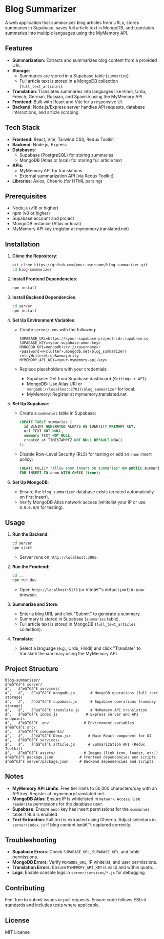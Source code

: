 # Blog Summarizer

A web application that summarizes blog articles from URLs, stores summaries in Supabase, saves full article text in MongoDB, and translates summaries into multiple languages using the MyMemory API.

## Features

- **Summarization**: Extracts and summarizes blog content from a provided URL.
- **Storage**:
  - Summaries are stored in a Supabase table (`summaries`).
  - Full article text is stored in a MongoDB collection (`full_text_articles`).
- **Translation**: Translates summaries into languages like Hindi, Urdu, French, German, Russian, and Spanish using the MyMemory API.
- **Frontend**: Built with React and Vite for a responsive UI.
- **Backend**: Node.js/Express server handles API requests, database interactions, and article scraping.

## Tech Stack

- **Frontend**: React, Vite, Tailwind CSS, Redux Toolkit
- **Backend**: Node.js, Express
- **Databases**:
  - Supabase (PostgreSQL) for storing summaries
  - MongoDB (Atlas or local) for storing full article text
- **APIs**:
  - MyMemory API for translations
  - External summarization API (via Redux Toolkit)
- **Libraries**: Axios, Cheerio (for HTML parsing)

## Prerequisites

- Node.js (v18 or higher)
- npm (v8 or higher)
- Supabase account and project
- MongoDB instance (Atlas or local)
- MyMemory API key (register at mymemory.translated.net)

## Installation

1. **Clone the Repository**:

   ```bash
   git clone https://github.com/your-username/blog-summarizer.git
   cd blog-summarizer
   ```

2. **Install Frontend Dependencies**:

   ```bash
   npm install
   ```

3. **Install Backend Dependencies**:

   ```bash
   cd server
   npm install
   ```

4. **Set Up Environment Variables**:

   - Create `server/.env` with the following:

     ```env
     SUPABASE_URL=https://<your-supabase-project-id>.supabase.co
     SUPABASE_KEY=<your-supabase-anon-key>
     MONGODB_URI=mongodb+srv://<username>:<password>@<cluster>.mongodb.net/blog_summarizer?retryWrites=true&w=majority
     MYMEMORY_API_KEY=<your-mymemory-api-key>
     ```

   - Replace placeholders with your credentials:

     - Supabase: Get from Supabase dashboard (`Settings > API`).
     - MongoDB: Use Atlas URI or `mongodb://localhost:27017/blog_summarizer` for local.
     - MyMemory: Register at mymemory.translated.net.

5. **Set Up Supabase**:

   - Create a `summaries` table in Supabase:

     ```sql
     CREATE TABLE summaries (
       id BIGINT GENERATED ALWAYS AS IDENTITY PRIMARY KEY,
       url TEXT NOT NULL,
       summary TEXT NOT NULL,
       created_at TIMESTAMPTZ NOT NULL DEFAULT NOW()
     );
     ```

   - Disable Row-Level Security (RLS) for testing or add an `anon` insert policy:

     ```sql
     CREATE POLICY "Allow anon insert on summaries" ON public.summaries
     FOR INSERT TO anon WITH CHECK (true);
     ```

6. **Set Up MongoDB**:

   - Ensure the `blog_summarizer` database exists (created automatically on first insert).
   - Verify MongoDB Atlas network access (whitelist your IP or use `0.0.0.0/0` for testing).

## Usage

1. **Run the Backend**:

   ```bash
   cd server
   npm start
   ```

   - Server runs on `http://localhost:3000`.

2. **Run the Frontend**:

   ```bash
   cd ..
   npm run dev
   ```

   - Open `http://localhost:5173` (or Viteâ€™s default port) in your browser.

3. **Summarize and Store**:

   - Enter a blog URL and click "Submit" to generate a summary.
   - Summary is stored in Supabase (`summaries` table).
   - Full article text is stored in MongoDB (`full_text_articles` collection).

4. **Translate**:

   - Select a language (e.g., Urdu, Hindi) and click "Translate" to translate the summary using the MyMemory API.

## Project Structure

```
blog-summarizer/
â”œâ”€â”€ server/
â”‚   â”œâ”€â”€ services/
â”‚   â”‚   â”œâ”€â”€ mongodb.js       # MongoDB operations (full text storage)
â”‚   â”‚   â”œâ”€â”€ supabase.js      # Supabase operations (summary storage)
â”‚   â”‚   â”œâ”€â”€ translate.js     # MyMemory API translation
â”‚   â”œâ”€â”€ index.js             # Express server and API endpoints
â”‚   â”œâ”€â”€ .env                # Environment variables
â”œâ”€â”€ src/
â”‚   â”œâ”€â”€ components/
â”‚   â”‚   â”œâ”€â”€ Demo.jsx        # Main React component for UI
â”‚   â”œâ”€â”€ services/
â”‚   â”‚   â”œâ”€â”€ article.js      # Summarization API (Redux Toolkit)
â”‚   â”œâ”€â”€ assets/             # Images (link icon, loader, etc.)
â”œâ”€â”€ package.json            # Frontend dependencies and scripts
â”œâ”€â”€ server/package.json     # Backend dependencies and scripts
```

## Notes

- **MyMemory API Limits**: Free tier limits to 50,000 characters/day with an API key. Register at mymemory.translated.net.
- **MongoDB Atlas**: Ensure IP is whitelisted in `Network Access`. Use `readWrite` permissions for the database user.
- **Supabase**: Ensure `anon` key has insert permissions for the `summaries` table if RLS is enabled.
- **Text Extraction**: Full text is extracted using Cheerio. Adjust selectors in `server/index.js` if blog content isnâ€™t captured correctly.

## Troubleshooting

- **Supabase Errors**: Check `SUPABASE_URL`, `SUPABASE_KEY`, and table permissions.
- **MongoDB Errors**: Verify `MONGODB_URI`, IP whitelist, and user permissions.
- **Translation Errors**: Ensure `MYMEMORY_API_KEY` is valid and within quota.
- **Logs**: Enable console logs in `server/services/*.js` for debugging.

## Contributing

Feel free to submit issues or pull requests. Ensure code follows ESLint standards and includes tests where applicable.

## License

MIT License
